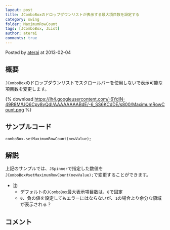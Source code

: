 ```yaml
---
layout: post
title: JComboBoxのドロップダウンリストが表示する最大項目数を設定する
category: swing
folder: MaximumRowCount
tags: [JComboBox, JList]
author: aterai
comments: true
---
```


Posted by [aterai](http://terai.xrea.jp/aterai.html) at 2013-02-04

## 概要
`JComboBox`のドロップダウンリストでスクロールバーを使用しないで表示可能な項目数を変更します。

{% download https://lh4.googleusercontent.com/-6YdIN-49R8M/UQ6Cpy8yQdI/AAAAAAAABdE/-6_SS6KCdDE/s800/MaximumRowCount.png %}

## サンプルコード
<pre class="prettyprint"><code>comboBox.setMaximumRowCount(newValue);
</code></pre>

## 解説
上記のサンプルでは、`JSpinner`で指定した数値を`JComboBox#setMaximumRowCount(newValue);`で変更することができます。

- 注:
    - デフォルトの`JComboBox`最大表示項目数は、`8`で固定
    - `0`、負の値を設定してもエラーにはならないが、`1`の場合より余分な領域が表示される？

<!-- dummy comment line for breaking list -->

## コメント
